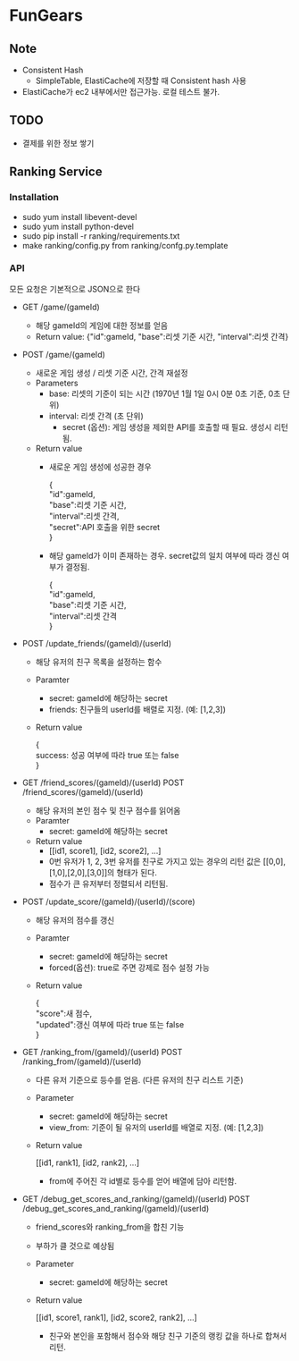 # FunGears

## Note

  - Consistent Hash
    - SimpleTable, ElastiCache에 저장할 때 Consistent hash 사용
  - ElastiCache가 ec2 내부에서만 접근가능. 로컬 테스트 불가.

## TODO

  - 결제를 위한 정보 쌓기

## Ranking Service

### Installation

  - sudo yum install libevent-devel
  - sudo yum install python-devel
  - sudo pip install -r ranking/requirements.txt
  - make ranking/config.py from ranking/confg.py.template

### API

모든 요청은 기본적으로 JSON으로 한다

  - GET /game/(gameId)
    - 해당 gameId의 게임에 대한 정보를 얻음
    - Return value: {"id":gameId, "base":리셋 기준 시간, "interval":리셋 간격}
  - POST /game/(gameId)
    - 새로운 게임 생성 / 리셋 기준 시간, 간격 재설정
    - Parameters
      - base: 리셋의 기준이 되는 시간 (1970년 1월 1일 0시 0분 0초 기준, 0초 단위)
  	  - interval: 리셋 간격 (초 단위)
	    - secret (옵션): 게임 생성을 제외한 API를 호출할 때 필요. 생성시 리턴됨.
    - Return value
      - 새로운 게임 생성에 성공한 경우

          {  
            "id":gameId,  
            "base":리셋 기준 시간,  
            "interval":리셋 간격,  
            "secret":API 호출을 위한 secret  
          }

      - 해당 gameId가 이미 존재하는 경우. secret값의 일치 여부에 따라 갱신 여부가 결정됨.

          {  
            "id":gameId,  
            "base":리셋 기준 시간,  
            "interval":리셋 간격  
          }
  
  - POST /update_friends/(gameId)/(userId)
    - 해당 유저의 친구 목록을 설정하는 함수
    - Paramter
      - secret: gameId에 해당하는 secret
      - friends: 친구들의 userId를 배렬로 지정. (예: [1,2,3])
    - Return value

        {  
          success: 성공 여부에 따라 true 또는 false  
        }

  - GET /friend_scores/(gameId)/(userId)
    POST /friend_scores/(gameId)/(userId)
    - 해당 유저의 본인 점수 및 친구 점수를 읽어옴
    - Paramter
      - secret: gameId에 해당하는 secret
    - Return value
      - [[id1, score1], [id2, score2], ...]
      - 0번 유저가 1, 2, 3번 유저를 친구로 가지고 있는 경우의 리턴 값은 [[0,0],[1,0],[2,0],[3,0]]의 형태가 된다.
	  - 점수가 큰 유저부터 정렬되서 리턴됨.

  - POST /update_score/(gameId)/(userId)/(score)
    - 해당 유저의 점수를 갱신
    - Paramter
      - secret: gameId에 해당하는 secret
	  - forced(옵션): true로 주면 강제로 점수 설정 가능
    - Return value

        {  
          "score":새 점수,  
          "updated":갱신 여부에 따라 true 또는 false  
        }

  - GET /ranking_from/(gameId)/(userId)
    POST /ranking_from/(gameId)/(userId)
    - 다른 유저 기준으로 등수를 얻음. (다른 유저의 친구 리스트 기준)
    - Parameter
      - secret: gameId에 해당하는 secret
      - view_from: 기준이 될 유저의 userId를 배열로 지정. (예: [1,2,3])
    - Return value

        [[id1, rank1], [id2, rank2], ...]

      - from에 주어진 각 id별로 등수를 얻어 배열에 담아 리턴함.

  - GET /debug_get_scores_and_ranking/(gameId)/(userId)
    POST /debug_get_scores_and_ranking/(gameId)/(userId)
    - friend_scores와 ranking_from을 합친 기능
	- 부하가 클 것으로 예상됨
    - Parameter
      - secret: gameId에 해당하는 secret
    - Return value

        [[id1, score1, rank1], [id2, score2, rank2], ...]

      - 친구와 본인을 포함해서 점수와 해당 친구 기준의 랭킹 값을 하나로 합쳐서 리턴.
